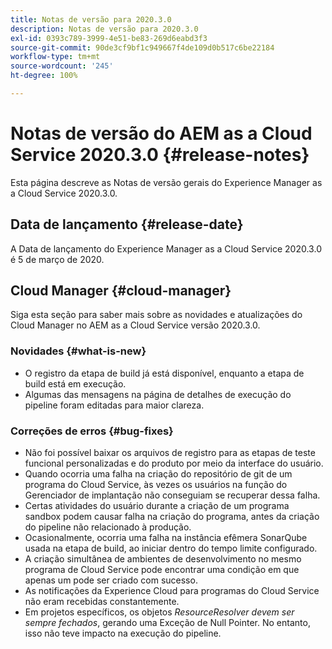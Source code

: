 ```yaml
---
title: Notas de versão para 2020.3.0
description: Notas de versão para 2020.3.0
exl-id: 0393c789-3999-4e51-be83-269d6eabd3f3
source-git-commit: 90de3cf9bf1c949667f4de109d0b517c6be22184
workflow-type: tm+mt
source-wordcount: '245'
ht-degree: 100%

---
```


# Notas de versão do AEM as a Cloud Service 2020.3.0 {#release-notes}

Esta página descreve as Notas de versão gerais do Experience Manager as a Cloud Service 2020.3.0.

## Data de lançamento {#release-date}

A Data de lançamento do Experience Manager as a Cloud Service 2020.3.0 é 5 de março de 2020.

## Cloud Manager {#cloud-manager}

Siga esta seção para saber mais sobre as novidades e atualizações do Cloud Manager no AEM as a Cloud Service versão 2020.3.0.

### Novidades {#what-is-new}

* O registro da etapa de build já está disponível, enquanto a etapa de build está em execução.
* Algumas das mensagens na página de detalhes de execução do pipeline foram editadas para maior clareza.

### Correções de erros  {#bug-fixes}

* Não foi possível baixar os arquivos de registro para as etapas de teste funcional personalizadas e do produto por meio da interface do usuário.
* Quando ocorria uma falha na criação do repositório de git de um programa do Cloud Service, às vezes os usuários na função do Gerenciador de implantação não conseguiam se recuperar dessa falha.
* Certas atividades do usuário durante a criação de um programa sandbox podem causar falha na criação do programa, antes da criação do pipeline não relacionado à produção.
* Ocasionalmente, ocorria uma falha na instância efêmera SonarQube usada na etapa de build, ao iniciar dentro do tempo limite configurado.
* A criação simultânea de ambientes de desenvolvimento no mesmo programa de Cloud Service pode encontrar uma condição em que apenas um pode ser criado com sucesso.
* As notificações da Experience Cloud para programas do Cloud Service não eram recebidas constantemente.
* Em projetos específicos, os objetos *ResourceResolver devem ser sempre fechados*, gerando uma Exceção de Null Pointer. No entanto, isso não teve impacto na execução do pipeline.
